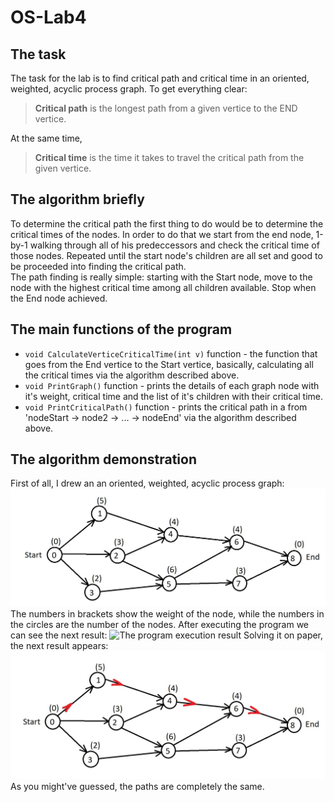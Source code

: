 # OS-Lab4
## The task
The task for the lab is to find critical path and critical time in an oriented, weighted, acyclic process graph.
To get everything clear:
> __Critical path__ is the longest path from a given vertice to the END vertice.   
     
At the same time,     
> __Critical time__ is the time it takes to travel the critical path from the given vertice.
## The algorithm briefly
To determine the critical path the first thing to do would be to determine the critical times of the nodes. In order to do that
we start from the end node, 1-by-1 walking through all of his predeccessors and check the critical time of those nodes. Repeated until the start node's children are all set and good to be proceeded into finding the critical path.   
The path finding is really simple: starting with the Start node, move to the node with the highest critical time among all children available. Stop when the End node achieved.
## The main functions of the program
+ ```void CalculateVerticeCriticalTime(int v)``` function - the function that goes from the End vertice to the Start vertice, basically, calculating all the critical times via the algorithm described above.     
+ ```void PrintGraph()``` function - prints the details of each graph node with it's weight, critical time and the list of it's children with their critical time.    
+ ```void PrintCriticalPath()``` function - prints the critical path in a from 'nodeStart -> node2 -> ... -> nodeEnd' via the algorithm described above.
## The algorithm demonstration
First of all, I drew an an oriented, weighted, acyclic process graph:
![The unsolved version of the graph](/images/example_unsolved.jpg "The unsolved version of the graph")
The numbers in brackets show the weight of the node, while the numbers in the circles are the number of the nodes.
After executing the program we can see the next result:
![The program execution result](/images/example_result.jpg "The program execution result")
Solving it on paper, the next result appears:
![The resolved version of the graph](/images/example_resolved.jpg "The resolved version of the graph")
As you might've guessed, the paths are completely the same.
